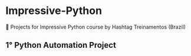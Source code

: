 # Impressive-Python
📗 Projects for Impressive Python course by Hashtag Treinamentos (Brazil)

## 1° Python Automation Project
```javascript

```
